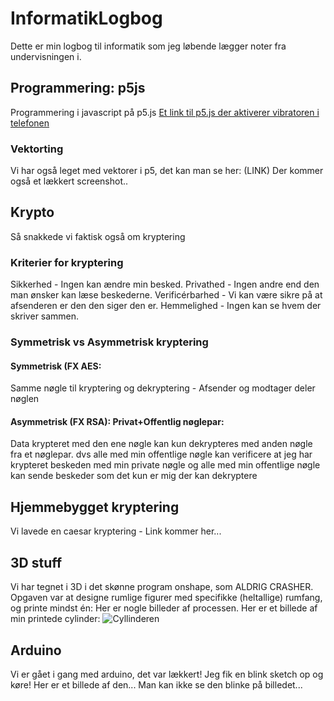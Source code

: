 # InformatikLogbog
Dette er min logbog til informatik som jeg løbende lægger noter fra undervisningen i.


## Programmering: p5js
Programmering i javascript på p5.js
[Et link til p5.js der aktiverer vibratoren i telefonen](https://editor.p5js.org/olafval/sketches/h62Aw3M7X)

### Vektorting
Vi har også leget med vektorer i p5, det kan man se her: (LINK)
Der kommer også et lækkert screenshot.. 

## Krypto
Så snakkede vi faktisk også om kryptering

### Kriterier for kryptering
Sikkerhed - Ingen kan ændre min besked.
Privathed - Ingen andre end den man ønsker kan læse beskederne.
Verificérbarhed - Vi kan være sikre på at afsenderen er den den siger den er.
Hemmelighed - Ingen kan se hvem der skriver sammen.


### Symmetrisk vs Asymmetrisk kryptering

#### Symmetrisk (FX AES: 
Samme nøgle til kryptering og dekryptering - Afsender og modtager deler nøglen
#### Asymmetrisk (FX RSA): Privat+Offentlig nøglepar:
Data krypteret med den ene nøgle kan kun dekrypteres med anden nøgle fra et nøglepar.
dvs alle med min offentlige nøgle kan verificere at jeg har krypteret beskeden med min private nøgle
og alle med min offentlige nøgle kan sende beskeder som det kun er mig der kan dekryptere

## Hjemmebygget kryptering

Vi lavede en caesar kryptering - Link kommer her...

## 3D stuff

Vi har tegnet i 3D i det skønne program onshape, som ALDRIG CRASHER. Opgaven var at designe rumlige figurer med specifikke (heltallige) rumfang, og printe mindst én:
Her er nogle billeder af processen.
Her er et billede af min printede cylinder:
![Cyllinderen](https://github.com/user-attachments/assets/bf3fc3f9-6f51-4ea8-abc4-3528bceac0c8)

## Arduino
Vi er gået i gang med arduino, det var lækkert! Jeg fik en blink sketch op og køre! Her er et billede af den... Man kan ikke se den blinke på billedet...
